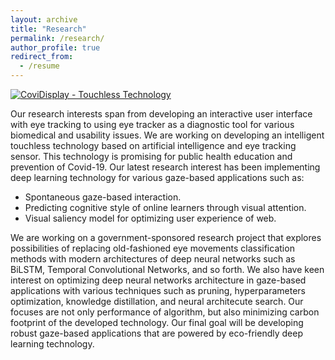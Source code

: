 ```yaml
---
layout: archive
title: "Research"
permalink: /research/
author_profile: true
redirect_from:
  - /resume
---
```



[![CoviDisplay - Touchless Technology](https://img.youtube.com/vi/ApU1MEdvkPI/0.jpg)](https://www.youtube.com/watch?v=ApU1MEdvkPI)


Our research interests span from developing an interactive user interface with eye tracking to using eye tracker as a diagnostic tool for various biomedical and usability issues. We are working on developing an intelligent touchless technology based on artificial intelligence and eye tracking sensor. This technology is promising for public health education and prevention of Covid-19. Our latest research interest has been implementing deep learning technology for various gaze-based applications such as:
- Spontaneous gaze-based interaction.
- Predicting cognitive style of online learners through visual attention.
- Visual saliency model for optimizing user experience of web.

We are working on a government-sponsored research project that explores possibilities of replacing old-fashioned eye movements classification methods with modern architectures of deep neural networks such as BiLSTM, Temporal Convolutional Networks, and so forth. We also have keen interest on optimizing deep neural networks architecture in gaze-based applications with various techniques such as pruning, hyperparameters optimization, knowledge distillation, and neural architecute search. Our focuses are not only performance of algorithm, but also minimizing carbon footprint of the developed technology. Our final goal will be developing robust gaze-based applications that are powered by eco-friendly deep learning technology.
